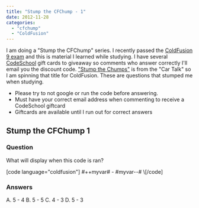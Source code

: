 ```yaml
---
title: "Stump the CFChump - 1"
date: 2012-11-28
categories: 
  - "cfchump"
  - "ColdFusion"
---
```


I am doing a "Stump the CFChump" series. I recently passed the [ColdFusion 9 exam](http://blogs.adobe.com/adc/2010/11/coldfusion-9-certification-exam-now-available.html) and this is material I learned while studying. I have several [CodeSchool](http://www.codeschool.com/) gift cards to giveaway so comments who answer correctly I'll email you the discount code. ["Stump the Chumps"](http://www.cartalk.com/content/stump-chumps) is from the "Car Talk" so I am spinning that title for ColdFusion. These are questions that stumped me when studying.

- Please try to not google or run the code before answering.
- Must have your correct email address when commenting to receive a CodeSchool giftcard
- Giftcards are available until I run out for correct answers

## Stump the CFChump 1

### Question

What will display when this code is ran?

\[code language="coldfusion"\]
<cfset myvar = 4>
<cfoutput>
#++myvar# - #myvar--#
</cfoutput>
\\[/code\]

### Answers

A. 5 - 4 B. 5 - 5 C. 4 - 3 D. 5 - 3
